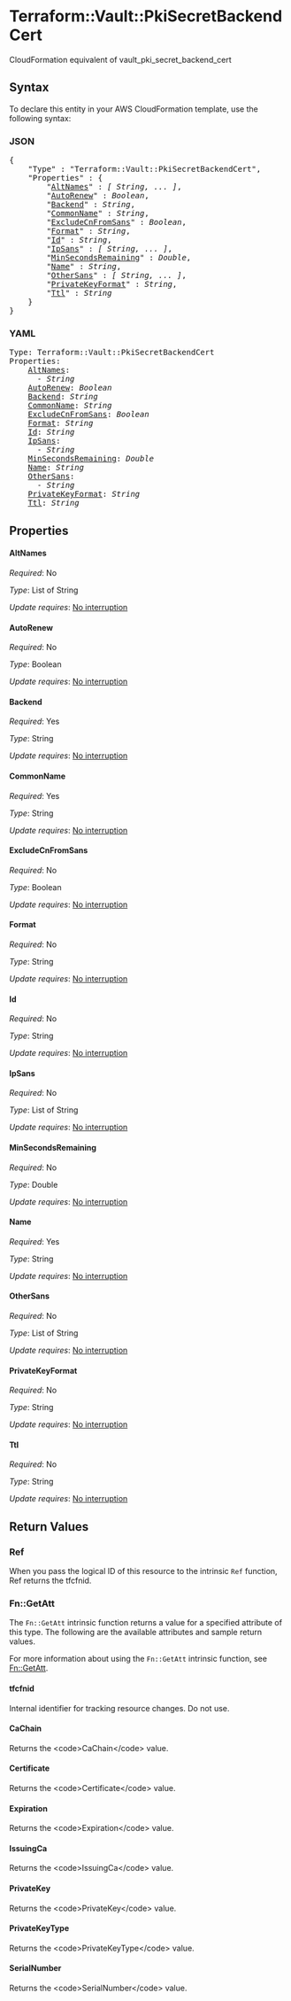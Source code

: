 # Terraform::Vault::PkiSecretBackendCert

CloudFormation equivalent of vault_pki_secret_backend_cert

## Syntax

To declare this entity in your AWS CloudFormation template, use the following syntax:

### JSON

<pre>
{
    "Type" : "Terraform::Vault::PkiSecretBackendCert",
    "Properties" : {
        "<a href="#altnames" title="AltNames">AltNames</a>" : <i>[ String, ... ]</i>,
        "<a href="#autorenew" title="AutoRenew">AutoRenew</a>" : <i>Boolean</i>,
        "<a href="#backend" title="Backend">Backend</a>" : <i>String</i>,
        "<a href="#commonname" title="CommonName">CommonName</a>" : <i>String</i>,
        "<a href="#excludecnfromsans" title="ExcludeCnFromSans">ExcludeCnFromSans</a>" : <i>Boolean</i>,
        "<a href="#format" title="Format">Format</a>" : <i>String</i>,
        "<a href="#id" title="Id">Id</a>" : <i>String</i>,
        "<a href="#ipsans" title="IpSans">IpSans</a>" : <i>[ String, ... ]</i>,
        "<a href="#minsecondsremaining" title="MinSecondsRemaining">MinSecondsRemaining</a>" : <i>Double</i>,
        "<a href="#name" title="Name">Name</a>" : <i>String</i>,
        "<a href="#othersans" title="OtherSans">OtherSans</a>" : <i>[ String, ... ]</i>,
        "<a href="#privatekeyformat" title="PrivateKeyFormat">PrivateKeyFormat</a>" : <i>String</i>,
        "<a href="#ttl" title="Ttl">Ttl</a>" : <i>String</i>
    }
}
</pre>

### YAML

<pre>
Type: Terraform::Vault::PkiSecretBackendCert
Properties:
    <a href="#altnames" title="AltNames">AltNames</a>: <i>
      - String</i>
    <a href="#autorenew" title="AutoRenew">AutoRenew</a>: <i>Boolean</i>
    <a href="#backend" title="Backend">Backend</a>: <i>String</i>
    <a href="#commonname" title="CommonName">CommonName</a>: <i>String</i>
    <a href="#excludecnfromsans" title="ExcludeCnFromSans">ExcludeCnFromSans</a>: <i>Boolean</i>
    <a href="#format" title="Format">Format</a>: <i>String</i>
    <a href="#id" title="Id">Id</a>: <i>String</i>
    <a href="#ipsans" title="IpSans">IpSans</a>: <i>
      - String</i>
    <a href="#minsecondsremaining" title="MinSecondsRemaining">MinSecondsRemaining</a>: <i>Double</i>
    <a href="#name" title="Name">Name</a>: <i>String</i>
    <a href="#othersans" title="OtherSans">OtherSans</a>: <i>
      - String</i>
    <a href="#privatekeyformat" title="PrivateKeyFormat">PrivateKeyFormat</a>: <i>String</i>
    <a href="#ttl" title="Ttl">Ttl</a>: <i>String</i>
</pre>

## Properties

#### AltNames

_Required_: No

_Type_: List of String

_Update requires_: [No interruption](https://docs.aws.amazon.com/AWSCloudFormation/latest/UserGuide/using-cfn-updating-stacks-update-behaviors.html#update-no-interrupt)

#### AutoRenew

_Required_: No

_Type_: Boolean

_Update requires_: [No interruption](https://docs.aws.amazon.com/AWSCloudFormation/latest/UserGuide/using-cfn-updating-stacks-update-behaviors.html#update-no-interrupt)

#### Backend

_Required_: Yes

_Type_: String

_Update requires_: [No interruption](https://docs.aws.amazon.com/AWSCloudFormation/latest/UserGuide/using-cfn-updating-stacks-update-behaviors.html#update-no-interrupt)

#### CommonName

_Required_: Yes

_Type_: String

_Update requires_: [No interruption](https://docs.aws.amazon.com/AWSCloudFormation/latest/UserGuide/using-cfn-updating-stacks-update-behaviors.html#update-no-interrupt)

#### ExcludeCnFromSans

_Required_: No

_Type_: Boolean

_Update requires_: [No interruption](https://docs.aws.amazon.com/AWSCloudFormation/latest/UserGuide/using-cfn-updating-stacks-update-behaviors.html#update-no-interrupt)

#### Format

_Required_: No

_Type_: String

_Update requires_: [No interruption](https://docs.aws.amazon.com/AWSCloudFormation/latest/UserGuide/using-cfn-updating-stacks-update-behaviors.html#update-no-interrupt)

#### Id

_Required_: No

_Type_: String

_Update requires_: [No interruption](https://docs.aws.amazon.com/AWSCloudFormation/latest/UserGuide/using-cfn-updating-stacks-update-behaviors.html#update-no-interrupt)

#### IpSans

_Required_: No

_Type_: List of String

_Update requires_: [No interruption](https://docs.aws.amazon.com/AWSCloudFormation/latest/UserGuide/using-cfn-updating-stacks-update-behaviors.html#update-no-interrupt)

#### MinSecondsRemaining

_Required_: No

_Type_: Double

_Update requires_: [No interruption](https://docs.aws.amazon.com/AWSCloudFormation/latest/UserGuide/using-cfn-updating-stacks-update-behaviors.html#update-no-interrupt)

#### Name

_Required_: Yes

_Type_: String

_Update requires_: [No interruption](https://docs.aws.amazon.com/AWSCloudFormation/latest/UserGuide/using-cfn-updating-stacks-update-behaviors.html#update-no-interrupt)

#### OtherSans

_Required_: No

_Type_: List of String

_Update requires_: [No interruption](https://docs.aws.amazon.com/AWSCloudFormation/latest/UserGuide/using-cfn-updating-stacks-update-behaviors.html#update-no-interrupt)

#### PrivateKeyFormat

_Required_: No

_Type_: String

_Update requires_: [No interruption](https://docs.aws.amazon.com/AWSCloudFormation/latest/UserGuide/using-cfn-updating-stacks-update-behaviors.html#update-no-interrupt)

#### Ttl

_Required_: No

_Type_: String

_Update requires_: [No interruption](https://docs.aws.amazon.com/AWSCloudFormation/latest/UserGuide/using-cfn-updating-stacks-update-behaviors.html#update-no-interrupt)

## Return Values

### Ref

When you pass the logical ID of this resource to the intrinsic `Ref` function, Ref returns the tfcfnid.

### Fn::GetAtt

The `Fn::GetAtt` intrinsic function returns a value for a specified attribute of this type. The following are the available attributes and sample return values.

For more information about using the `Fn::GetAtt` intrinsic function, see [Fn::GetAtt](https://docs.aws.amazon.com/AWSCloudFormation/latest/UserGuide/intrinsic-function-reference-getatt.html).

#### tfcfnid

Internal identifier for tracking resource changes. Do not use.

#### CaChain

Returns the &lt;code&gt;CaChain&lt;/code&gt; value.

#### Certificate

Returns the &lt;code&gt;Certificate&lt;/code&gt; value.

#### Expiration

Returns the &lt;code&gt;Expiration&lt;/code&gt; value.

#### IssuingCa

Returns the &lt;code&gt;IssuingCa&lt;/code&gt; value.

#### PrivateKey

Returns the &lt;code&gt;PrivateKey&lt;/code&gt; value.

#### PrivateKeyType

Returns the &lt;code&gt;PrivateKeyType&lt;/code&gt; value.

#### SerialNumber

Returns the &lt;code&gt;SerialNumber&lt;/code&gt; value.

